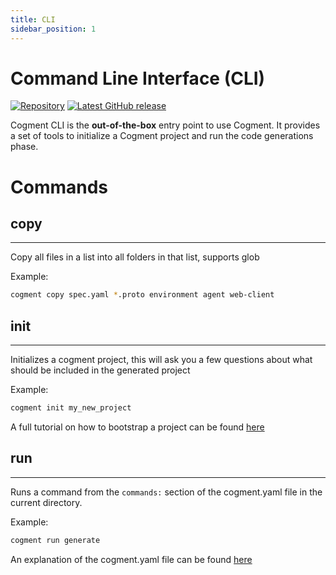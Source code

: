 ```yaml
---
title: CLI
sidebar_position: 1
---
```


# Command Line Interface (CLI)

[![Repository](https://img.shields.io/badge/repository-cogment%2Fcogment--cli-%23ffb400?style=flat-square&logo=github)](https://github.com/cogment/cogment-cli) [![Latest GitHub release](https://img.shields.io/github/v/release/cogment/cogment-cli?label=release&sort=semver&style=flat-square)](https://github.com/cogment/cogment-cli/releases)

Cogment CLI is the **out-of-the-box** entry point to use Cogment. It provides a set of tools to initialize a Cogment project and run the code generations phase.

# Commands

## copy

---

Copy all files in a list into all folders in that list, supports glob

Example:

```bash
cogment copy spec.yaml *.proto environment agent web-client
```

## init

---

Initializes a cogment project, this will ask you a few questions about what should be included in the generated project

Example:

```bash
cogment init my_new_project
```

A full tutorial on how to bootstrap a project can be found [here](../cogment/tutorial/1-bootstrap-and-data-structures.md)

## run

---

Runs a command from the `commands:` section of the cogment.yaml file in the current directory.

Example:

```bash
cogment run generate
```

An explanation of the cogment.yaml file can be found [here](../cogment/cogment-api-reference/cogment-yaml.md)
